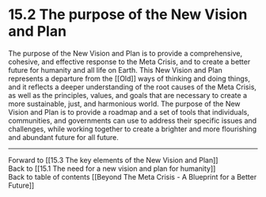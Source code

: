 # 15.2 The purpose of the New Vision and Plan

The purpose of the New Vision and Plan is to provide a comprehensive, cohesive, and effective response to the Meta Crisis, and to create a better future for humanity and all life on Earth. This New Vision and Plan represents a departure from the [[Old]] ways of thinking and doing things, and it reflects a deeper understanding of the root causes of the Meta Crisis, as well as the principles, values, and goals that are necessary to create a more sustainable, just, and harmonious world. The purpose of the New Vision and Plan is to provide a roadmap and a set of tools that individuals, communities, and governments can use to address their specific issues and challenges, while working together to create a brighter and more flourishing and abundant future for all future.

___

Forward to [[15.3 The key elements of the New Vision and Plan]]    
Back to [[15.1 The need for a new vision and plan for humanity]]    
Back to table of contents [[Beyond The Meta Crisis - A Blueprint for a Better Future]] 